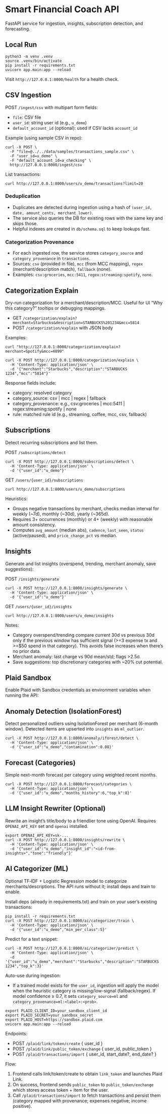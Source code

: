 # Smart Financial Coach API

FastAPI service for ingestion, insights, subscription detection, and forecasting.

## Local Run
```
python3 -m venv .venv
source .venv/bin/activate
pip install -r requirements.txt
uvicorn app.main:app --reload
```

Visit `http://127.0.0.1:8000/health` for a health check.

## CSV Ingestion
POST `/ingest/csv` with multipart form fields:
- `file`: CSV file
- `user_id`: string user id (e.g., `u_demo`)
- `default_account_id` (optional): used if CSV lacks `account_id`

Example (using sample CSV in repo):
```
curl -X POST \
  -F "file=@../../data/samples/transactions_sample.csv" \
  -F "user_id=u_demo" \
  -F "default_account_id=a_checking" \
  http://127.0.0.1:8000/ingest/csv
```

List transactions:
```
curl http://127.0.0.1:8000/users/u_demo/transactions?limit=20
```

### Deduplication
- Duplicates are detected during ingestion using a hash of `(user_id, date, amount_cents, merchant_lower)`.
- The service also queries the DB for existing rows with the same key and skips those.
- Helpful indexes are created in `db/schema.sql` to keep lookups fast.

### Categorization Provenance
- For each ingested row, the service stores `category_source` and `category_provenance` in `transactions`.
- Sources: `csv` (provided in file), `mcc` (from MCC mapping), `regex` (merchant/description match), `fallback` (none).
- Examples: `csv:groceries`, `mcc:5411`, `regex:streaming:spotify`, `none`.

## Categorization Explain
Dry-run categorization for a merchant/description/MCC. Useful for UI “Why this category?” tooltips or debugging mappings.

- GET `/categorization/explain?merchant=Starbucks&description=STARBUCKS%201234&mcc=5814`
- POST `/categorization/explain` with JSON body

Examples:
```
curl "http://127.0.0.1:8000/categorization/explain?merchant=Spotify&mcc=4899"

curl -X POST http://127.0.0.1:8000/categorization/explain \
  -H 'Content-Type: application/json' \
  -d '{"merchant":"Starbucks","description":"STARBUCKS 1234","mcc":"5814"}'
```

Response fields include:
- category: resolved category
- category_source: csv | mcc | regex | fallback
- category_provenance: e.g., csv:groceries | mcc:5411 | regex:streaming:spotify | none
- rule: matched rule id (e.g., streaming, coffee, mcc, csv, fallback)

## Subscriptions
Detect recurring subscriptions and list them.

POST `/subscriptions/detect`
```
curl -X POST http://127.0.0.1:8000/subscriptions/detect \
  -H 'Content-Type: application/json' \
  -d '{"user_id":"u_demo"}'
```

GET `/users/{user_id}/subscriptions`
```
curl http://127.0.0.1:8000/users/u_demo/subscriptions
```

Heuristics:
- Groups negative transactions by merchant, checks median interval for weekly (~7d), monthly (~30d), yearly (~365d).
- Requires 3+ occurrences (monthly) or 4+ (weekly) with reasonable amount consistency.
- Computes `avg_amount` (median abs), `cadence`, `last_seen`, `status` (active/paused), and `price_change_pct` vs median.

## Insights
Generate and list insights (overspend, trending, merchant anomaly, save suggestions):

POST `/insights/generate`
```
curl -X POST http://127.0.0.1:8000/insights/generate \
  -H 'Content-Type: application/json' \
  -d '{"user_id":"u_demo"}'
```

GET `/users/{user_id}/insights`
```
curl http://127.0.0.1:8000/users/u_demo/insights
```

Notes:
- Category overspend/trending compare current 30d vs previous 30d only if the previous window has sufficient signal (>=3 expense tx and >=$50 spend in that category). This avoids false increases when there’s no prior data.
- Merchant anomaly: last charge vs 90d mean/std; flags >2.5σ.
- Save suggestions: top discretionary categories with ~20% cut potential.

## Plaid Sandbox
Enable Plaid with Sandbox credentials as environment variables when running the API:

## Anomaly Detection (IsolationForest)
Detect personalized outliers using IsolationForest per merchant (6-month window). Detected items are upserted into `insights` as `ml_outlier`.

```
curl -X POST http://127.0.0.1:8000/anomaly/iforest/detect \
  -H 'Content-Type: application/json' \
  -d '{"user_id":"u_demo","contamination":0.08}'
```

## Forecast (Categories)
Simple next-month forecast per category using weighted recent months.

```
curl -X POST http://127.0.0.1:8000/forecast/categories \
  -H 'Content-Type: application/json' \
  -d '{"user_id":"u_demo","months_history":6,"top_k":8}'
```

## LLM Insight Rewriter (Optional)
Rewrite an insight’s title/body to a friendlier tone using OpenAI. Requires `OPENAI_API_KEY` set and `openai` installed.

```
export OPENAI_API_KEY=sk-...
curl -X POST http://127.0.0.1:8000/insights/rewrite \
  -H 'Content-Type: application/json' \
  -d '{"user_id":"u_demo","insight_id":"<id-from-insights>","tone":"friendly"}'
```

## AI Categorizer (ML)
Optional TF‑IDF + Logistic Regression model to categorize merchants/descriptions. The API runs without it; install deps and train to enable.

Install deps (already in requirements.txt) and train on your user’s existing transactions:
```
pip install -r requirements.txt
curl -X POST http://127.0.0.1:8000/ai/categorizer/train \
  -H 'Content-Type: application/json' \
  -d '{"user_id":"u_demo","min_per_class":5}'
```

Predict for a text snippet:
```
curl -X POST http://127.0.0.1:8000/ai/categorizer/predict \
  -H 'Content-Type: application/json' \
  -d '{"user_id":"u_demo","merchant":"Starbucks","description":"STARBUCKS 1234","top_k":3}'
```

Auto-use during ingestion:
- If a trained model exists for the `user_id`, ingestion will apply the model when the heuristic category is missing/low-signal (fallback/regex). If model confidence ≥ 0.7, it sets `category_source=ml` and `category_provenance=ml:<label>:<prob>`.
```
export PLAID_CLIENT_ID=your_sandbox_client_id
export PLAID_SECRET=your_sandbox_secret
export PLAID_HOST=https://sandbox.plaid.com
uvicorn app.main:app --reload
```

Endpoints:
- POST `/plaid/link/token/create` { user_id }
- POST `/plaid/link/public_token/exchange` { user_id, public_token }
- POST `/plaid/transactions/import` { user_id, start_date?, end_date? }

Flow:
1) Frontend calls link/token/create to obtain `link_token` and launches Plaid Link.
2) On success, frontend sends `public_token` to `public_token/exchange` which stores access token + item for the user.
3) Call `/plaid/transactions/import` to fetch transactions and persist them (category mapped with provenance; expenses negative; income positive).
